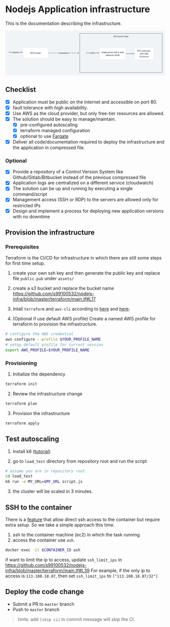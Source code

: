 # Nodejs Application infrastructure

This is the documentation describing the infrastructure.

![alt text](da52993d-035b-4c64-afb7-2f668f1caa05.png "Overview")

## Checklist

- [x] Application must be public on the internet and accessible on port 80.
- [x] fault tolerance with high availability.
- [x] Use AWS as the cloud provider, but only free-tier resources are allowed.
- [x] The solution should be easy to manage/maintain.
  - [x] pre-configured autoscaling
  - [x] terraform managed configuration
  - [x] optional to use [Fargate](https://aws.amazon.com/tw/fargate/)
- [x] Deliver all code/documentation required to deploy the infrastructure and the application in compressed file.

### Optional

- [x] Provide a repository of a Control Version System like Github/Gitlab/Bitbucket instead of the previous compressed file
- [x] Application logs are centralized on a different service (cloudwatch)
- [x] The solution can be up and running by executing a single command/script
- [x] Management access (SSH or RDP) to the servers are allowed only for restricted IPs
- [x] Design and implement a process for deploying new application versions with no downtime

## Provision the infrastructure

### Prerequisites

Terraform is the CI/CD for infrastructure in which there are still some steps for first time setup.

1. create your own ssh key and then generate the public key and replace file `public.pub` under `assets/`
2. create a s3 bucket and replace the bucket name https://github.com/s99100532/nodejs-infra/blob/master/terraform/main.tf#L17

3. Intall `terraform` and `aws-cli` according to [here](https://learn.hashicorp.com/tutorials/terraform/install-cli) and [here](https://docs.aws.amazon.com/cli/latest/userguide/getting-started-install.html).

4. (Optional if use default AWS profile) Create a named AWS profile for terraform to provision the infrastructure.

```sh
# configure the AWS credential
aws configure --profile $YOUR_PROFILE_NAME
# setup default profile for current session
export AWS_PROFILE=$YOUR_PROFILE_NAME
```

### Provisioning

1. Initialize the dependency

```sh
terraform init
```

2. Review the infrastructure change

```sh
terraform plan
```

3. Provision the infrastructure

```sh
terraform apply
```

## Test autoscaling

1. Install k6 ([tutorial](https://k6.io/docs/getting-started/installation/))

2. go to `load_test` directory from repository root and run the script

```sh
# assume you are in repository root.
cd load_test
k6 run -e MY_URL=$MY_URL script.js
```

3. the cluster will be scaled in 3 minutes.

## SSH to the container

There is a [feature](https://aws.amazon.com/tw/blogs/containers/new-using-amazon-ecs-exec-access-your-containers-fargate-ec2/) that allow direct ssh access to the container but require extra setup. So we take a simple approach this time.

1. ssh to the container machine (ec2) in which the task running.
2. access the container use `ash`.

```sh
docker exec -it $CONTAINER_ID ash
```

if want to limit the ip to access, update `ssh_limit_ips` in https://github.com/s99100532/nodejs-infra/blob/master/terraform/main.tf#L39
For example, if the only ip to access is `113.108.18.87`, then set `ssh_limit_ips` to `["113.108.18.87/32"]`

## Deploy the code change

- Submit a PR to `master` branch
- Push to `master` branch

> hints: add `[skip ci]` in commit message will skip the CI.
